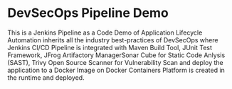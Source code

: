 # DevSecOps Pipeline Demo

This is a Jenkins Pipeline as a Code Demo of Application Lifecycle Automation inherits all the industry best-practices of DevSecOps where Jenkins CI/CD Pipeline is integrated with Maven Build Tool, JUnit Test Framework, JFrog Artifactory ManagerSonar Cube for Static Code Anlysis (SAST), Trivy Open Source Scanner for Vulnerability Scan and deploy the application to a Docker Image on Docker Containers Platform is created in the runtime and deployed.
